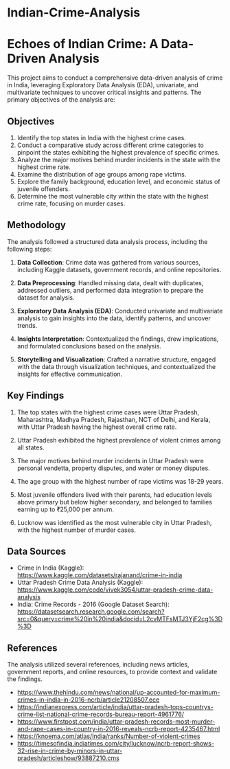 # Indian-Crime-Analysis
# Echoes of Indian Crime: A Data-Driven Analysis

This project aims to conduct a comprehensive data-driven analysis of crime in India, leveraging Exploratory Data Analysis (EDA), univariate, and multivariate techniques to uncover critical insights and patterns. The primary objectives of the analysis are:

## Objectives

1. Identify the top states in India with the highest crime cases.
2. Conduct a comparative study across different crime categories to pinpoint the states exhibiting the highest prevalence of specific crimes.
3. Analyze the major motives behind murder incidents in the state with the highest crime rate.
4. Examine the distribution of age groups among rape victims.
5. Explore the family background, education level, and economic status of juvenile offenders.
6. Determine the most vulnerable city within the state with the highest crime rate, focusing on murder cases.

## Methodology

The analysis followed a structured data analysis process, including the following steps:

1. **Data Collection**: Crime data was gathered from various sources, including Kaggle datasets, government records, and online repositories.

2. **Data Preprocessing**: Handled missing data, dealt with duplicates, addressed outliers, and performed data integration to prepare the dataset for analysis.

3. **Exploratory Data Analysis (EDA)**: Conducted univariate and multivariate analysis to gain insights into the data, identify patterns, and uncover trends.

4. **Insights Interpretation**: Contextualized the findings, drew implications, and formulated conclusions based on the analysis.

5. **Storytelling and Visualization**: Crafted a narrative structure, engaged with the data through visualization techniques, and contextualized the insights for effective communication.

## Key Findings

1. The top states with the highest crime cases were Uttar Pradesh, Maharashtra, Madhya Pradesh, Rajasthan, NCT of Delhi, and Kerala, with Uttar Pradesh having the highest overall crime rate.

2. Uttar Pradesh exhibited the highest prevalence of violent crimes among all states.

3. The major motives behind murder incidents in Uttar Pradesh were personal vendetta, property disputes, and water or money disputes.

4. The age group with the highest number of rape victims was 18-29 years.

5. Most juvenile offenders lived with their parents, had education levels above primary but below higher secondary, and belonged to families earning up to ₹25,000 per annum.

6. Lucknow was identified as the most vulnerable city in Uttar Pradesh, with the highest number of murder cases.

## Data Sources

- Crime in India (Kaggle): https://www.kaggle.com/datasets/rajanand/crime-in-india
- Uttar Pradesh Crime Data Analysis (Kaggle): https://www.kaggle.com/code/vivek3054/uttar-pradesh-crime-data-analysis
- India: Crime Records - 2016 (Google Dataset Search): https://datasetsearch.research.google.com/search?src=0&query=crime%20in%20india&docid=L2cvMTFsMTJ3YjF2cg%3D%3D

## References

The analysis utilized several references, including news articles, government reports, and online resources, to provide context and validate the findings.

- https://www.thehindu.com/news/national/up-accounted-for-maximum-crimes-in-india-in-2016-ncrb/article21208507.ece
- https://indianexpress.com/article/india/uttar-pradesh-tops-countrys-crime-list-national-crime-records-bureau-report-4961776/
- https://www.firstpost.com/india/uttar-pradesh-records-most-murder-and-rape-cases-in-country-in-2016-reveals-ncrb-report-4235467.html
- https://knoema.com/atlas/India/ranks/Number-of-violent-crimes
- https://timesofindia.indiatimes.com/city/lucknow/ncrb-report-shows-32-rise-in-crime-by-minors-in-uttar-pradesh/articleshow/93887210.cms
